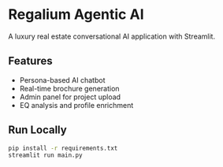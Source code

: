 # Regalium Agentic AI

A luxury real estate conversational AI application with Streamlit.

## Features
- Persona-based AI chatbot
- Real-time brochure generation
- Admin panel for project upload
- EQ analysis and profile enrichment

## Run Locally
```bash
pip install -r requirements.txt
streamlit run main.py
```
